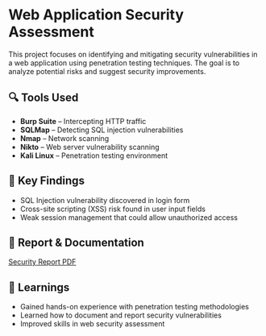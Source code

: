 # Web Application Security Assessment  

This project focuses on identifying and mitigating security vulnerabilities in a web application using penetration testing techniques. The goal is to analyze potential risks and suggest security improvements.  

## 🔍 Tools Used  
- **Burp Suite** – Intercepting HTTP traffic  
- **SQLMap** – Detecting SQL injection vulnerabilities  
- **Nmap** – Network scanning  
- **Nikto** – Web server vulnerability scanning  
- **Kali Linux** – Penetration testing environment  

## 📌 Key Findings  
- SQL Injection vulnerability discovered in login form  
- Cross-site scripting (XSS) risk found in user input fields  
- Weak session management that could allow unauthorized access  

## 📖 Report & Documentation  
[Security Report PDF]()

## 🚀 Learnings  
- Gained hands-on experience with penetration testing methodologies  
- Learned how to document and report security vulnerabilities  
- Improved skills in web security assessment  

